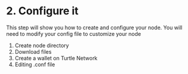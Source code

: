 # 2. Configure it

This step will show you how to create and configure your node. You will need to modify your config file to customize your node

1. Create node directory
2. Download files
3. Create a wallet on Turtle Network
4. Editing .conf file





